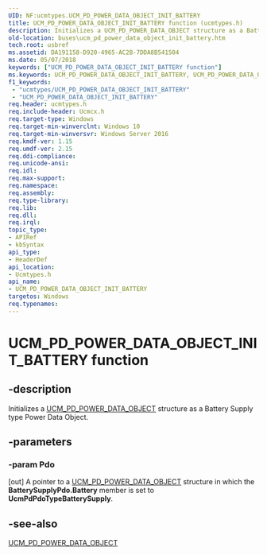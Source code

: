 ```yaml
---
UID: NF:ucmtypes.UCM_PD_POWER_DATA_OBJECT_INIT_BATTERY
title: UCM_PD_POWER_DATA_OBJECT_INIT_BATTERY function (ucmtypes.h)
description: Initializes a UCM_PD_POWER_DATA_OBJECT structure as a Battery Supply type Power Data Object.
old-location: buses\ucm_pd_power_data_object_init_battery.htm
tech.root: usbref
ms.assetid: DA191158-D920-4965-AC2B-7DDA8B541504
ms.date: 05/07/2018
keywords: ["UCM_PD_POWER_DATA_OBJECT_INIT_BATTERY function"]
ms.keywords: UCM_PD_POWER_DATA_OBJECT_INIT_BATTERY, UCM_PD_POWER_DATA_OBJECT_INIT_BATTERY function [Buses], buses.ucm_pd_power_data_object_init_battery, ucmtypes/UCM_PD_POWER_DATA_OBJECT_INIT_BATTERY
f1_keywords:
 - "ucmtypes/UCM_PD_POWER_DATA_OBJECT_INIT_BATTERY"
 - "UCM_PD_POWER_DATA_OBJECT_INIT_BATTERY"
req.header: ucmtypes.h
req.include-header: Ucmcx.h
req.target-type: Windows
req.target-min-winverclnt: Windows 10
req.target-min-winversvr: Windows Server 2016
req.kmdf-ver: 1.15
req.umdf-ver: 2.15
req.ddi-compliance: 
req.unicode-ansi: 
req.idl: 
req.max-support: 
req.namespace: 
req.assembly: 
req.type-library: 
req.lib: 
req.dll: 
req.irql: 
topic_type:
- APIRef
- kbSyntax
api_type:
- HeaderDef
api_location:
- Ucmtypes.h
api_name:
- UCM_PD_POWER_DATA_OBJECT_INIT_BATTERY
targetos: Windows
req.typenames: 
---
```


# UCM_PD_POWER_DATA_OBJECT_INIT_BATTERY function


## -description


Initializes a <a href="https://docs.microsoft.com/windows-hardware/drivers/ddi/ucmtypes/ns-ucmtypes-_ucm_pd_power_data_object">UCM_PD_POWER_DATA_OBJECT</a> structure as a Battery Supply type Power Data Object.


## -parameters




### -param Pdo 
[out]
A pointer to a <a href="https://docs.microsoft.com/windows-hardware/drivers/ddi/ucmtypes/ns-ucmtypes-_ucm_pd_power_data_object">UCM_PD_POWER_DATA_OBJECT</a> structure in which the <b>BatterySupplyPdo.Battery</b> member is set to <b>UcmPdPdoTypeBatterySupply</b>.


## -see-also




<a href="https://docs.microsoft.com/windows-hardware/drivers/ddi/ucmtypes/ns-ucmtypes-_ucm_pd_power_data_object">UCM_PD_POWER_DATA_OBJECT</a>
 

 

